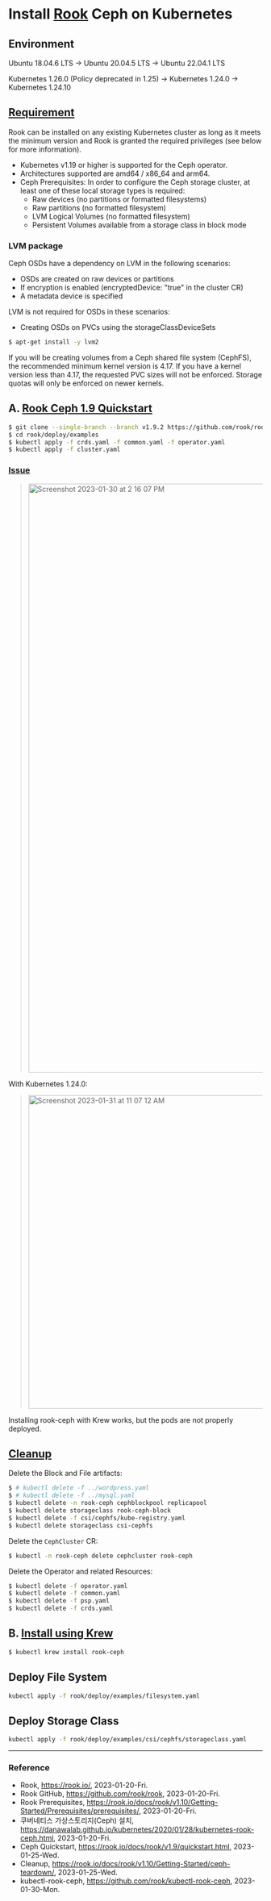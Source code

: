 # Install [Rook](https://rook.io/) Ceph on Kubernetes

## Environment

Ubuntu 18.04.6 LTS -> Ubuntu 20.04.5 LTS -> Ubuntu 22.04.1 LTS

Kubernetes 1.26.0 (Policy deprecated in 1.25) -> Kubernetes 1.24.0 -> Kubernetes 1.24.10

## [Requirement](https://rook.io/docs/rook/v1.10/Getting-Started/Prerequisites/prerequisites/)

Rook can be installed on any existing Kubernetes cluster as long as it meets the minimum version and Rook is granted the required privileges (see below for more information).

- Kubernetes v1.19 or higher is supported for the Ceph operator.
- Architectures supported are amd64 / x86_64 and arm64.
- Ceph Prerequisites: In order to configure the Ceph storage cluster, at least one of these local storage types is required:
  - Raw devices (no partitions or formatted filesystems)
  - Raw partitions (no formatted filesystem)
  - LVM Logical Volumes (no formatted filesystem)
  - Persistent Volumes available from a storage class in block mode

### LVM package

Ceph OSDs have a dependency on LVM in the following scenarios:
- OSDs are created on raw devices or partitions
- If encryption is enabled (encryptedDevice: "true" in the cluster CR)
- A metadata device is specified

LVM is not required for OSDs in these scenarios:
- Creating OSDs on PVCs using the storageClassDeviceSets

```bash
$ apt-get install -y lvm2
```

If you will be creating volumes from a Ceph shared file system (CephFS), the recommended minimum kernel version is 4.17. If you have a kernel version less than 4.17, the requested PVC sizes will not be enforced. Storage quotas will only be enforced on newer kernels.

## A. [Rook Ceph 1.9 Quickstart](https://rook.io/docs/rook/v1.9/quickstart.html)

```Bash
$ git clone --single-branch --branch v1.9.2 https://github.com/rook/rook.git
$ cd rook/deploy/examples
$ kubectl apply -f crds.yaml -f common.yaml -f operator.yaml
$ kubectl apply -f cluster.yaml
```

### [Issue](https://github.com/helm/helm/issues/11287)

> <img width="1168" alt="Screenshot 2023-01-30 at 2 16 07 PM" src="https://user-images.githubusercontent.com/20737479/215393142-f37257ee-b10f-4266-88e3-bd145155dcd6.png">

With Kubernetes 1.24.0:

> <img width="622" alt="Screenshot 2023-01-31 at 11 07 12 AM" src="https://user-images.githubusercontent.com/20737479/215641540-5980ac86-1197-46b0-9fb9-59911b4ff131.png">

Installing rook-ceph with Krew works, but the pods are not properly deployed.

## [Cleanup](https://rook.io/docs/rook/v1.10/Getting-Started/ceph-teardown/)

Delete the Block and File artifacts:

```Bash
$ # kubectl delete -f ../wordpress.yaml
$ # kubectl delete -f ../mysql.yaml
$ kubectl delete -n rook-ceph cephblockpool replicapool
$ kubectl delete storageclass rook-ceph-block
$ kubectl delete -f csi/cephfs/kube-registry.yaml
$ kubectl delete storageclass csi-cephfs
```

Delete the `CephCluster` CR:

```Bash
$ kubectl -n rook-ceph delete cephcluster rook-ceph
```

Delete the Operator and related Resources:

```Bash
$ kubectl delete -f operator.yaml
$ kubectl delete -f common.yaml
$ kubectl delete -f psp.yaml
$ kubectl delete -f crds.yaml
```

## B. [Install using Krew](https://github.com/rook/kubectl-rook-ceph)

```Bash
$ kubectl krew install rook-ceph
```

## Deploy File System

```Bash
kubectl apply -f rook/deploy/examples/filesystem.yaml
```

## Deploy Storage Class

```Bash
kubectl apply -f rook/deploy/examples/csi/cephfs/storageclass.yaml
```

---

### Reference
- Rook, https://rook.io/, 2023-01-20-Fri.
- Rook GitHub, https://github.com/rook/rook, 2023-01-20-Fri.
- Rook Prerequisites, https://rook.io/docs/rook/v1.10/Getting-Started/Prerequisites/prerequisites/, 2023-01-20-Fri.
- 쿠버네티스 가상스토리지(Ceph) 설치, https://danawalab.github.io/kubernetes/2020/01/28/kubernetes-rook-ceph.html, 2023-01-20-Fri.
- Ceph Quickstart, https://rook.io/docs/rook/v1.9/quickstart.html, 2023-01-25-Wed.
- Cleanup, https://rook.io/docs/rook/v1.10/Getting-Started/ceph-teardown/, 2023-01-25-Wed.
- kubectl-rook-ceph, https://github.com/rook/kubectl-rook-ceph, 2023-01-30-Mon.
